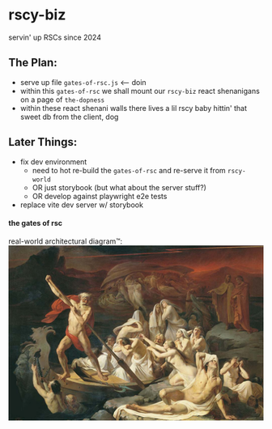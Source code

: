 # rscy-biz

servin' up RSCs since 2024

## The Plan:
- serve up file `gates-of-rsc.js` <-- doin
- within this `gates-of-rsc` we shall mount our `rscy-biz` react shenanigans on a page of `the-dopness`
- within these react shenani walls there lives a lil rscy baby hittin' that sweet db from the client, dog


## Later Things:
- fix dev environment
  - need to hot re-build the `gates-of-rsc` and re-serve it from `rscy-world`
  - OR just storybook (but what about the server stuff?)
  - OR develop against playwright e2e tests
- replace vite dev server w/ storybook

#### __the gates of rsc__
real-world architectural diagram&#8482;:
![Sisyphus or some shit I don't know](../the-dopness/static/pics/Journeys-to-the-Underworld.jpg)
